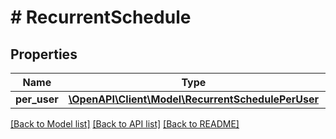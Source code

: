 # # RecurrentSchedule

## Properties

Name | Type | Description | Notes
------------ | ------------- | ------------- | -------------
**per_user** | [**\OpenAPI\Client\Model\RecurrentSchedulePerUser**](RecurrentSchedulePerUser.md) |  | [optional]

[[Back to Model list]](../../README.md#models) [[Back to API list]](../../README.md#endpoints) [[Back to README]](../../README.md)
